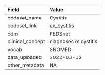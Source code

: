 |Field            |Value                 |
|:----------------|:---------------------|
|codeset_name     |Cystitis              |
|codeset_link     |[dx_cystitis](https://github.com/PEDSnet/Variable-Dictionary/blob/main/condition/dx_cystitis.csv)|
|cdm              |PEDSnet               |
|clinical_concept |diagnoses of cystitis |
|vocab            |SNOMED                |
|data_uploaded    |2022-03-15            |
|other_metadata   |NA                    |
